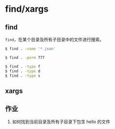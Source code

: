 # find/xargs

## find

`find`，在某个目录及所有子目录中的文件进行搜索。

``` bash
$ find . -name '*.json'

$ find . -perm 777

$ find . -type f
$ find . -type d
$ find . -type s
```

## xargs



## 作业

1. 如何找到当前目录及所有子目录下包含 hello 的文件
